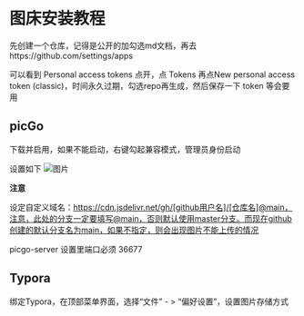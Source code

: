 # 图床安装教程

先创建一个仓库，记得是公开的加勾选md文档，再去https://github.com/settings/apps

可以看到 Personal access tokens 点开，点 Tokens 再点New personal access token (classic)，时间永久过期，勾选repo再生成，然后保存一下 token 等会要用

## picGo
下载并启用，如果不能启动，右键勾起兼容模式，管理员身份启动

设置如下
![图片](https://cdn.jsdelivr.net/gh/luckyNwa6/lucky-pic-bed@main/img/20240630112936.png)

**注意** 

设定自定义域名：https://cdn.jsdelivr.net/gh/[github用户名]/[仓库名]@main，注意，此处的分支一定要填写@main，否则默认使用master分支。而现在github创建的默认分支名为main，如果不指定，则会出现图片不能上传的情况

picgo-server 设置里端口必须 36677

## Typora
绑定Typora，在顶部菜单界面，选择“文件” - > “偏好设置”，设置图片存储方式
